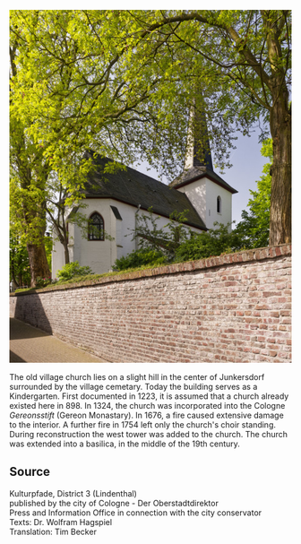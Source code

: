 ![Dorfkirche Junkersdorf](./images/koelnLindenthal1/p3.jpg)

The old village church lies on a slight hill in the center of Junkersdorf surrounded by the village cemetary. Today the building serves as a Kindergarten. First documented in 1223, it is assumed that a church already existed here in 898. In 1324, the church was incorporated into the Cologne _Gereonsstift_ (Gereon Monastary). In 1676, a fire caused extensive damage to the interior. A further fire in 1754 left only the church's choir standing. During reconstruction the west tower was added to the church. The church was extended into a basilica, in the middle of the 19th century.

## Source

Kulturpfade, District 3 (Lindenthal)  
published by the city of Cologne - Der Oberstadtdirektor  
Press and Information Office in connection with the city conservator  
Texts: Dr. Wolfram Hagspiel  
Translation: Tim Becker